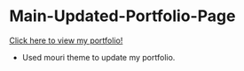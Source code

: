 # Main-Updated-Portfolio-Page

[Click here to view my portfolio!](https://melperez19.github.io/Main-Updated-Portfolio-Page/)

* Used mouri theme to update my portfolio.